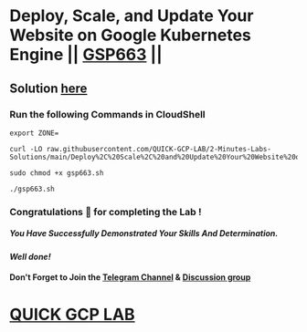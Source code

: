# Deploy, Scale, and Update Your Website on Google Kubernetes Engine || [GSP663](https://www.cloudskillsboost.google/focuses/10470?parent=catalog) ||

## Solution [here](https://youtu.be/N5NEBsxjMOI)

### Run the following Commands in CloudShell
```
export ZONE=
```
```
curl -LO raw.githubusercontent.com/QUICK-GCP-LAB/2-Minutes-Labs-Solutions/main/Deploy%2C%20Scale%2C%20and%20Update%20Your%20Website%20on%20Google%20Kubernetes%20Engine/gsp663.sh

sudo chmod +x gsp663.sh

./gsp663.sh
```

### Congratulations 🎉 for completing the Lab !

##### *You Have Successfully Demonstrated Your Skills And Determination.*

#### *Well done!*

#### Don't Forget to Join the [Telegram Channel](https://t.me/quickgcplab) & [Discussion group](https://t.me/quickgcplabchats)

# [QUICK GCP LAB](https://www.youtube.com/@quickgcplab)
